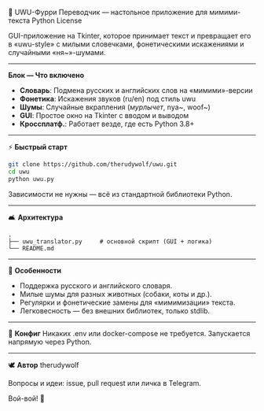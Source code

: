 🐾 UWU-Фурри Переводчик — настольное приложение для мимими-текста
Python License

GUI-приложение на Tkinter, которое принимает текст и превращает его в «uwu-style» с милыми словечками, фонетическими искажениями и случайными «ня\~»-шумами.

---

**Блок — Что включено**

* **Словарь**: Подмена русских и английских слов на «мимими»-версии
* **Фонетика**: Искажения звуков (ru/en) под стиль uwu
* **Шумы**: Случайные вкрапления (*мурлычет*, nya\~, woof\~)
* **GUI**: Простое окно на Tkinter с вводом и выводом
* **Кроссплатф.**: Работает везде, где есть Python 3.8+

---

⚡️ **Быстрый старт**

```bash
git clone https://github.com/therudywolf/uwu.git
cd uwu
python uwu.py
```

Зависимости не нужны — всё из стандартной библиотеки Python.

---

🛋️ **Архитектура**

```
.
├── uwu_translator.py     # основной скрипт (GUI + логика)
└── README.md
```

---

🔹 **Особенности**

* Поддержка русского и английского словаря.
* Милые шумы для разных животных (собаки, коты и др.).
* Регулярки и фонетические замены для «мимимизации» текста.
* Легковесность — без внешних библиотек, только stdlib.

---

🏦 **Конфиг**
Никаких .env или docker-compose не требуется.
Запускается напрямую через Python.

---

🕊️ **Автор**
therudywolf

Вопросы и идеи: issue, pull request или личка в Telegram.

Вой-вой! 🌙